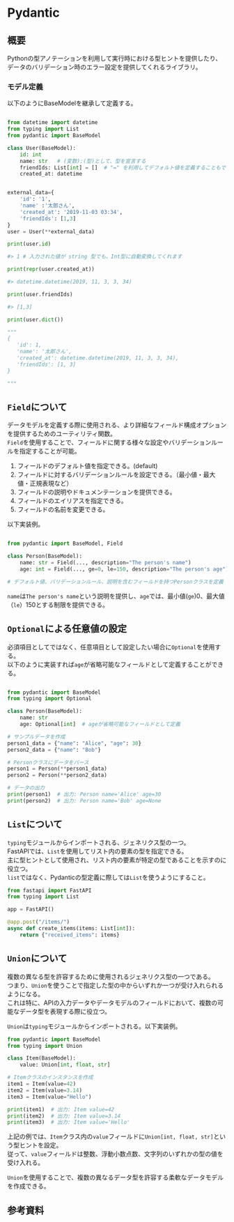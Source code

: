 # Pydantic
## 概要
Pythonの型アノテーションを利用して実行時における型ヒントを提供したり、データのバリデーション時のエラー設定を提供してくれるライブラリ。<br />

### モデル定義

以下のようにBaseModelを継承して定義する。<br />

```python

from datetime import datetime
from typing import List
from pydantic import BaseModel

class User(BaseModel):
    id: int
    name: str   # (変数):(型)として、型を宣言する
    friendIds: List[int] = []  # "=" を利用してデフォルト値を定義することもできます
    created_at: datetime


external_data={
    'id': '1',
    'name' :'太郎さん',
    'created_at': '2019-11-03 03:34',
    'friendIds': [1,3]
}
user = User(**external_data)

print(user.id)

#> 1 # 入力された値が string 型でも、Int型に自動変換してくれます

print(repr(user.created_at))

#> datetime.datetime(2019, 11, 3, 3, 34)

print(user.friendIds)

#> [1,3]

print(user.dict())

"""
{
   'id': 1,
   'name': '太郎さん', 
   'created_at': datetime.datetime(2019, 11, 3, 3, 34),
   'friendIds': [1, 3]
}

"""
```
## `Field`について
データモデルを定義する際に使用される、より詳細なフィールド構成オプションを提供するためのユーティリティ関数。<br />
`Field`を使用することで、フィールドに関する様々な設定やバリデーションルールを指定することが可能。<br />

1. フィールドのデフォルト値を指定できる。(default)
2. フィールドに対するバリデーションルールを設定できる。（最小値・最大値・正規表現など）
3. フィールドの説明やドキュメンテーションを提供できる。
4. フィールドのエイリアスを指定できる。
5. フィールドの名前を変更できる。


以下実装例。<br />

```python

from pydantic import BaseModel, Field

class Person(BaseModel):
    name: str = Field(..., description="The person's name")
    age: int = Field(..., ge=0, le=150, description="The person's age")

# デフォルト値、バリデーションルール、説明を含むフィールドを持つPersonクラスを定義

```

`name`は`The person's name`という説明を提供し、`age`では、最小値(`ge`)0、最大値（`le`）150とする制限を提供できる。<br />


## `Optional`による任意値の設定
必須項目としてではなく、任意項目として設定したい場合に`Optional`を使用する。<br />
以下のように実装すれば`age`が省略可能なフィールドとして定義することができる。<br />

```python

from pydantic import BaseModel
from typing import Optional

class Person(BaseModel):
    name: str
    age: Optional[int]  # ageが省略可能なフィールドとして定義

# サンプルデータを作成
person1_data = {"name": "Alice", "age": 30}
person2_data = {"name": "Bob"}

# Personクラスにデータをパース
person1 = Person(**person1_data)
person2 = Person(**person2_data)

# データの出力
print(person1)  # 出力: Person name='Alice' age=30
print(person2)  # 出力: Person name='Bob' age=None

```

## `List`について
`typing`モジュールからインポートされる、ジェネリクス型の一つ。<br />
FastAPIでは、`List`を使用してリスト内の要素の型を指定できる。<br />
主に型ヒントとして使用され、リスト内の要素が特定の型であることを示すのに役立つ。<br />
`list`ではなく、Pydanticの型定義に際しては`List`を使うようにすること。<br />

```python
from fastapi import FastAPI
from typing import List

app = FastAPI()

@app.post("/items/")
async def create_items(items: List[int]):
    return {"received_items": items}

```

## `Union`について
複数の異なる型を許容するために使用されるジェネリクス型の一つである。<br />
つまり、`Union`を使うことで指定した型の中からいずれか一つが受け入れられるようになる。<br />
これは特に、APIの入力データやデータモデルのフィールドにおいて、複数の可能なデータ型を表現する際に役立つ。<br />


`Union`は`typing`モジュールからインポートされる。以下実装例。<br />

```python
from pydantic import BaseModel
from typing import Union

class Item(BaseModel):
    value: Union[int, float, str]

# Itemクラスのインスタンスを作成
item1 = Item(value=42)
item2 = Item(value=3.14)
item3 = Item(value="Hello")

print(item1)  # 出力: Item value=42
print(item2)  # 出力: Item value=3.14
print(item3)  # 出力: Item value='Hello'

```
上記の例では、`Item`クラス内の`value`フィールドに`Union[int, float, str]`という型ヒントを設定。<br />
従って、`value`フィールドは整数、浮動小数点数、文字列のいずれかの型の値を受け入れる。<br />


`Union`を使用することで、複数の異なるデータ型を許容する柔軟なデータモデルを作成できる。<br />

## 参考資料
